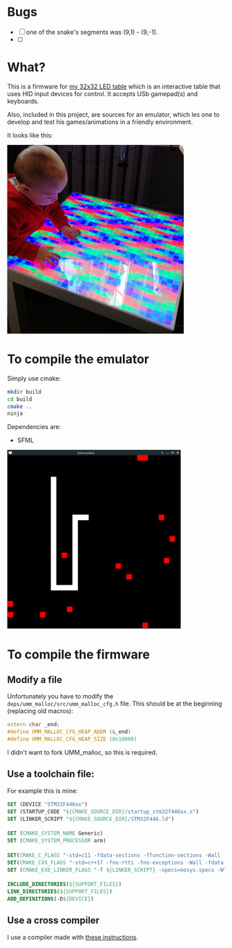 # Bugs
* [ ] one of the snake's segments was (9,1) - (9,-1). 
* [ ] 

# What?
This is a firmware for [my 32x32 LED table](https://hackaday.io/project/170709-32x32-led-table-with-usb-hid) which is an interactive table that uses HID input devices for control. It accepts USb gamepad(s) and keyboards. 

Also, included in this project, are sources for an emulator, which les one to develop and test his games/animations in a friendly environment. 

It looks like this:

![alt text](https://github.com/iwasz/led-table/blob/master/led-table.jpg)

# To compile the emulator
Simply use cmake:

```sh
mkdir build
cd build
cmake ..
ninja
```
Dependencies are:
* SFML

![alt text](https://github.com/iwasz/led-table/blob/master/emulator.png)

# To compile the firmware
## Modify a file
Unfortunately you have to modify the ```deps/umm_malloc/src/umm_malloc_cfg.h``` file. This should be at the beginning (replacing old macros):

```cpp
extern char _end;
#define UMM_MALLOC_CFG_HEAP_ADDR (&_end)
#define UMM_MALLOC_CFG_HEAP_SIZE (0x10000)      
```

I didn't want to fork UMM_malloc, so this is required.

## Use a toolchain file:
For example this is mine:
```cmake
SET (DEVICE "STM32F446xx")
SET (STARTUP_CODE "${CMAKE_SOURCE_DIR}/startup_stm32f446xx.s")
SET (LINKER_SCRIPT "${CMAKE_SOURCE_DIR}/STM32F446.ld")

SET (CMAKE_SYSTEM_NAME Generic)
SET (CMAKE_SYSTEM_PROCESSOR arm)

SET(CMAKE_C_FLAGS "-std=c11 -fdata-sections -ffunction-sections -Wall -Werror=return-type" CACHE INTERNAL "c compiler flags")
SET(CMAKE_CXX_FLAGS "-std=c++17 -fno-rtti -fno-exceptions -Wall -fdata-sections -ffunction-sections -Wall -Werror=return-type -Wno-register" CACHE INTERNAL "cxx compiler flags")
SET (CMAKE_EXE_LINKER_FLAGS "-T ${LINKER_SCRIPT} -specs=nosys.specs -Wl,--gc-sections" CACHE INTERNAL "exe link flags")

INCLUDE_DIRECTORIES(${SUPPORT_FILES})
LINK_DIRECTORIES(${SUPPORT_FILES})
ADD_DEFINITIONS(-D${DEVICE})
```

## Use a cross compiler
I use a compiler made with [these instructions](http://www.iwasz.pl/uncategorized/cross-compilation-with-gcc-qtcreator-for-arm-cortex-m/).